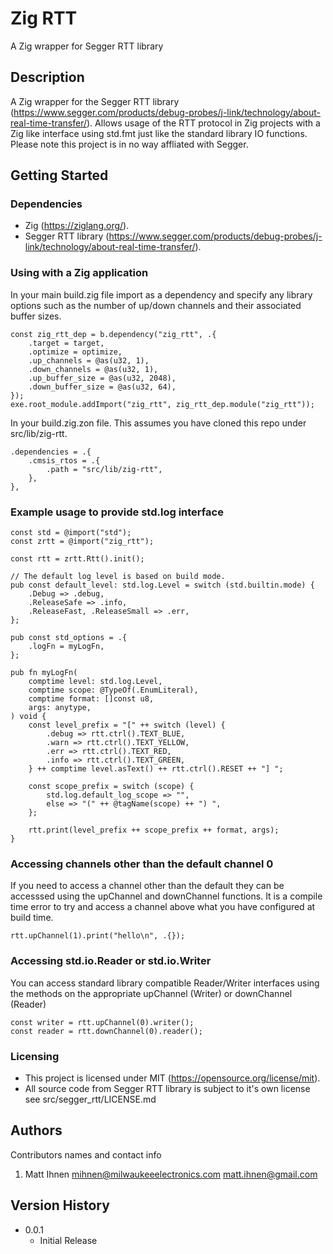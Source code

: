 # Zig RTT

A Zig wrapper for Segger RTT library

## Description

A Zig wrapper for the Segger RTT library (https://www.segger.com/products/debug-probes/j-link/technology/about-real-time-transfer/).
Allows usage of the RTT protocol in Zig projects with a Zig like interface using std.fmt just like the standard library IO functions.
Please note this project is in no way affliated with Segger.

## Getting Started

### Dependencies

* Zig (https://ziglang.org/).
* Segger RTT library (https://www.segger.com/products/debug-probes/j-link/technology/about-real-time-transfer/).

### Using with a Zig application

In your main build.zig file import as a dependency and specify any library options such as the number of up/down channels and their
associated buffer sizes.

```zig
const zig_rtt_dep = b.dependency("zig_rtt", .{
    .target = target,
    .optimize = optimize,
    .up_channels = @as(u32, 1),
    .down_channels = @as(u32, 1),
    .up_buffer_size = @as(u32, 2048),
    .down_buffer_size = @as(u32, 64),
});
exe.root_module.addImport("zig_rtt", zig_rtt_dep.module("zig_rtt"));
```

In your build.zig.zon file. This assumes you have cloned this repo under src/lib/zig-rtt.

```zig
.dependencies = .{
    .cmsis_rtos = .{
        .path = "src/lib/zig-rtt",
    },
},
```

### Example usage to provide std.log interface

```zig
const std = @import("std");
const zrtt = @import("zig_rtt");

const rtt = zrtt.Rtt().init();

// The default log level is based on build mode.
pub const default_level: std.log.Level = switch (std.builtin.mode) {
    .Debug => .debug,
    .ReleaseSafe => .info,
    .ReleaseFast, .ReleaseSmall => .err,
};

pub const std_options = .{
    .logFn = myLogFn,
};

pub fn myLogFn(
    comptime level: std.log.Level,
    comptime scope: @TypeOf(.EnumLiteral),
    comptime format: []const u8,
    args: anytype,
) void {
    const level_prefix = "[" ++ switch (level) {
        .debug => rtt.ctrl().TEXT_BLUE,
        .warn => rtt.ctrl().TEXT_YELLOW,
        .err => rtt.ctrl().TEXT_RED,
        .info => rtt.ctrl().TEXT_GREEN,
    } ++ comptime level.asText() ++ rtt.ctrl().RESET ++ "] ";

    const scope_prefix = switch (scope) {
        std.log.default_log_scope => "",
        else => "(" ++ @tagName(scope) ++ ") ",
    };

    rtt.print(level_prefix ++ scope_prefix ++ format, args);
}
```

### Accessing channels other than the default channel 0

If you need to access a channel other than the default they can be accesssed using the
upChannel and downChannel functions. It is a compile time error to try and access a channel
above what you have configured at build time.

```zig
rtt.upChannel(1).print("hello\n", .{});
```

### Accessing std.io.Reader or std.io.Writer

You can access standard library compatible Reader/Writer interfaces using the methods
on the appropriate upChannel (Writer) or downChannel (Reader)

```zig
const writer = rtt.upChannel(0).writer();
const reader = rtt.downChannel(0).reader();
```

### Licensing

* This project is licensed under MIT (https://opensource.org/license/mit).
* All source code from Segger RTT library is subject to it's own license see src/segger_rtt/LICENSE.md

## Authors

Contributors names and contact info

1. Matt Ihnen <mihnen@milwaukeeelectronics.com> <matt.ihnen@gmail.com>

## Version History

* 0.0.1
    * Initial Release
